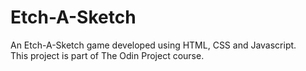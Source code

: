 # Etch-A-Sketch
An Etch-A-Sketch game developed using HTML, CSS and Javascript.  
This project is part of The Odin Project course.
